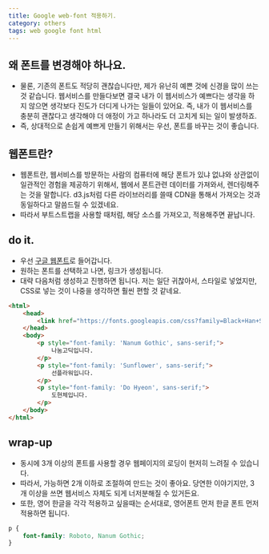```yaml
---
title: Google web-font 적용하기. 
category: others
tags: web google font html 
---
```


## 왜 폰트를 변경해야 하나요. 

- 물론, 기존의 폰트도 적당히 괜찮습니다만, 제가 유난히 예쁜 것에 신경을 많이 쓰는 것 같습니다. 웹서비스를 만들다보면 결국 내가 이 웹서비스가 예쁘다는 생각을 하지 않으면 생각보다 진도가 더디게 나가는 일들이 있어요. 즉, 내가 이 웹서비스를 충분히 괜찮다고 생각해야 더 애정이 가고 하나라도 더 고치게 되는 일이 발생하죠. 
- 즉, 상대적으로 손쉽게 예쁘게 만들기 위해서는 우선, 폰트를 바꾸는 것이 좋습니다. 

## 웹폰트란? 

- 웹폰트란, 웹서비스를 방문하는 사람의 컴퓨터에 해당 폰트가 있냐 없냐와 상관없이 일관적인 경험을 제공하기 위해서, 웹에서 폰트관련 데이터를 가져와서, 렌더링해주는 것을 말합니다. d3.js처럼 다른 라이브러리를 쓸때 CDN을 통해서 가져오는 것과 동일하다고 말씀드릴 수 있겠네요. 
- 따라서 부트스트랩을 사용할 때처럼, 해당 소스를 가져오고, 적용해주면 끝납니다. 
 
## do it.

- 우선 [구글 웹폰트](https://fonts.google.com/?subset=korean&selection.family=Nanum+Gothic)로 들어갑니다. 
- 원하는 폰트를 선택하고 나면, 링크가 생성됩니다. 
- 대략 다음처럼 생성하고 진행하면 됩니다. 저는 일단 귀찮아서, 스타일로 넣었지만, CSS로 넣는 것이 나중을 생각하면 훨씬 편할 것 같네요.

```html
<html>
    <head>
        <link href="https://fonts.googleapis.com/css?family=Black+Han+Sans|Do+Hyeon|Jua|Nanum+Gothic|Sunflower:300" rel="stylesheet">
    </head>
    <body>
        <p style="font-family: 'Nanum Gothic', sans-serif;">
            나눔고딕입니다.
        </p>
        <p style="font-family: 'Sunflower', sans-serif;">
            선플라워입니다.
        </p>
        <p style="font-family: 'Do Hyeon', sans-serif;">
            도현체입니다.
        </p>
    </body>
</html>
```

## wrap-up

- 동시에 3개 이상의 폰트를 사용할 경우 웹페이지의 로딩이 현저히 느려질 수 있습니다. 
- 따라서, 가능하면 2개 이하로 조절하여 만드는 것이 좋아요. 당연한 이야기지만, 3개 이상을 쓰면 웹서비스 자체도 되게 너저분해질 수 있거든요.
- 또한, 영어 한글을 각각 적용하고 싶을때는 순서대로, 영어폰트 먼저 한글 폰트 먼저 적용하면 됩니다. 

```css
p {
    font-family: Roboto, Nanum Gothic;
}
```